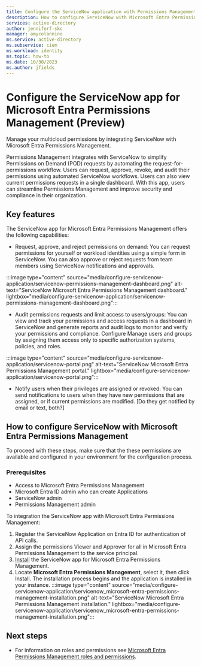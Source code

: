 ```yaml
---
title: Configure the ServiceNow application with Permissions Management
description: How to configure ServiceNow with Microsoft Entra Permissions Management.
services: active-directory
author: jenniferf-skc
manager: amycolannino
ms.service: active-directory 
ms.subservice: ciem
ms.workload: identity
ms.topic: how-to
ms.date: 10/30/2023
ms.author: jfields
---
```


# Configure the ServiceNow app for Microsoft Entra Permissions Management (Preview)

Manage your multicloud permissions by integrating ServiceNow with Microsoft Entra Permissions Management. 

Permissions Management integrates with ServiceNow to simplify Permissions on Demand (POD) requests by automating the request-for-permissions workflow. Users can request, approve, revoke, and audit their permissions using automated ServiceNow workflows. Users can also view current permissions requests in a single dashboard. With this app, users can streamline Permissions Management and improve security and compliance in their organization.

## Key features

The ServiceNow app for Microsoft Entra Permissions Management offers the following capabilities:

- Request, approve, and reject permissions on demand: You can request permissions for yourself or workload identities using a simple form in ServiceNow. You can also approve or reject requests from team members using ServiceNow notifications and approvals.

:::image type="content" source="media/configure-servicenow-application/servicenow-permissions-management-dashboard.png" alt-text="ServiceNow Microsoft Entra Permissions Management dashboard." lightbox="media/configure-servicenow-application/servicenow-permissions-management-dashboard.png":::

- Audit permissions requests and limit access to users/groups: You can view and track your permissions and access requests in a dashboard in ServiceNow and generate reports and audit logs to monitor and verify your permissions and compliance. Configure Manage users and groups by assigning them access only to specific authorization systems, policies, and roles.

:::image type="content" source="media/configure-servicenow-application/servicenow-portal.png" alt-text="ServiceNow Microsoft Entra Permissions Management portal." lightbox="media/configure-servicenow-application/servicenow-portal.png":::

- Notify users when their privileges are assigned or revoked: You can send notifications to users when they have new permissions that are assigned, or if current permissions are modified. [Do they get notified by email or text, both?]


## How to configure ServiceNow with Microsoft Entra Permissions Management

To proceed with these steps, make sure that the these permissions are available and configured in your environment for the configuration process.

### Prerequisites

- Access to Microsoft Entra Permissions Management
- Microsoft Entra ID admin who can create Applications
- ServiceNow admin 
- Permissions Management admin

To integration the ServiceNow app with Microsoft Entra Permissions Management:

1.	Register the ServiceNow Application on Entra ID for authentication of API calls. 
2.	Assign the permissions Viewer and Approver for all in Microsoft Entra Permissions Management to the service principal. 
3.	[Install](https://store.servicenow.com/sn_appstore_store.do#!/store/application/24073ae31bfca9100e564082b24bcb56/1.0.1?referer=%2Fstore%2Fsearch%3Flistingtype%3Dancillary_app%25253Bcertified_apps%25253Bcontent%25253Bindustry_solution%25253Boem%25253Btemplate%25253Bgenerative_ai%25253Bsnow_solution%26q%3Dmicrosoft%26searchDetail%26pagetype%3Dapps_and_solution&sl=sh) the ServiceNow app for Microsoft Entra Permissions Management.
4.	Locate **Microsoft Entra Permissions Management**, select it, then click Install. 
The installation process begins and the application is installed in your instance.
:::image type="content" source="media/configure-servicenow-application/servicenow_microsoft-entra-permissions-management-installation.png" alt-text="ServiceNow Microsoft Entra Permissions Management installation." lightbox="media/configure-servicenow-application/servicenow_microsoft-entra-permissions-management-installation.png":::

## Next steps

- For information on roles and permissions see [Microsoft Entra Permissions Management roles and permissions](product-roles-permissions.md).
